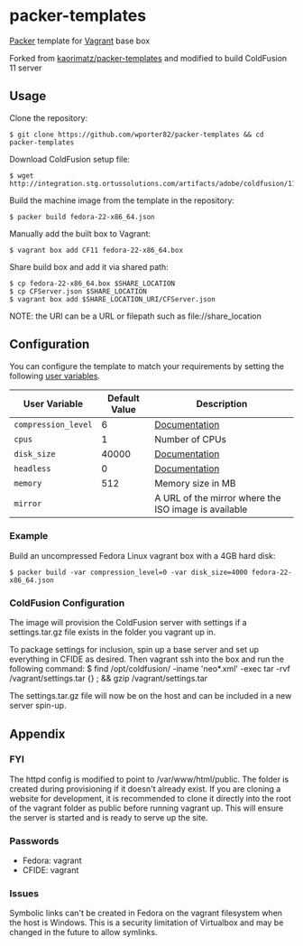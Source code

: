 # packer-templates

<!-- [![Travis](https://img.shields.io/travis/wporter82/packer-templates.svg?style=flat-square)](https://travis-ci.org/wporter82/packer-templates) -->

[Packer](https://www.packer.io/) template for [Vagrant](https://www.vagrantup.com/) base box

Forked from [kaorimatz/packer-templates](https://github.com/kaorimatz/packer-templates) and modified to build ColdFusion 11 server

## Usage

Clone the repository:

    $ git clone https://github.com/wporter82/packer-templates && cd packer-templates

Download ColdFusion setup file:

	$ wget http://integration.stg.ortussolutions.com/artifacts/adobe/coldfusion/11.0.0/ColdFusion_11_WWEJ_linux64.bin

Build the machine image from the template in the repository:

    $ packer build fedora-22-x86_64.json

Manually add the built box to Vagrant:

    $ vagrant box add CF11 fedora-22-x86_64.box

Share build box and add it via shared path:

	$ cp fedora-22-x86_64.box $SHARE_LOCATION
	$ cp CFServer.json $SHARE_LOCATION
	$ vagrant box add $SHARE_LOCATION_URI/CFServer.json

NOTE: the URI can be a URL or filepath such as file://share_location

## Configuration

You can configure the template to match your requirements by setting the following [user variables](https://packer.io/docs/templates/user-variables.html).

 User Variable       | Default Value | Description
---------------------|---------------|----------------------------------------------------------------------------------------
 `compression_level` | 6             | [Documentation](https://packer.io/docs/post-processors/vagrant.html#compression_level)
 `cpus`              | 1             | Number of CPUs
 `disk_size`         | 40000         | [Documentation](https://packer.io/docs/builders/virtualbox-iso.html#disk_size)
 `headless`          | 0             | [Documentation](https://packer.io/docs/builders/virtualbox-iso.html#headless)
 `memory`            | 512           | Memory size in MB
 `mirror`            |               | A URL of the mirror where the ISO image is available

### Example

Build an uncompressed Fedora Linux vagrant box with a 4GB hard disk:

    $ packer build -var compression_level=0 -var disk_size=4000 fedora-22-x86_64.json

### ColdFusion Configuration

The image will provision the ColdFusion server with settings if a settings.tar.gz file exists in the folder you vagrant up in.

To package settings for inclusion, spin up a base server and set up everything in CFIDE as desired. Then vagrant ssh into the box and run the following command:
	$ find /opt/coldfusion/ -iname 'neo*.xml' -exec tar -rvf /vagrant/settings.tar {} \; && gzip /vagrant/settings.tar

The settings.tar.gz file will now be on the host and can be included in a new server spin-up.

## Appendix

### FYI

The httpd config is modified to point to /var/www/html/public. The folder is created during provisioning if it doesn't already exist. If you are cloning a website for development, it is recommended to clone it directly into the root of the vagrant folder as public before running vagrant up. This will ensure the server is started and is ready to serve up the site.

### Passwords

- Fedora: vagrant
- CFIDE: vagrant

### Issues

Symbolic links can't be created in Fedora on the vagrant filesystem when the host is Windows. This is a security limitation of Virtualbox and may be changed in the future to allow symlinks.
